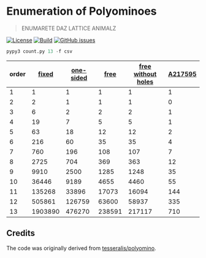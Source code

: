 Enumeration of Polyominoes
==

> ENUMARETE DAZ LATTICE ANIMALZ

[![License](https://img.shields.io/github/license/aureooms-research/polyominoes.svg)](https://raw.githubusercontent.com/aureooms-research/polyominoes/master/LICENSE)
[![Build](https://img.shields.io/travis/aureooms-research/polyominoes/master.svg)](https://travis-ci.org/aureooms-research/polyominoes/branches)
[![GitHub issues](https://img.shields.io/github/issues/aureooms-research/polyominoes.svg)](https://github.com/aureooms-research/polyominoes/issues)

```py
pypy3 count.py 13 -f csv
```

  |                                          order |               [fixed](https://oeis.org/A00168) |          [one-sided](https://oeis.org/A000988) |               [free](https://oeis.org/A000105) | [free without holes](https://oeis.org/A000104) |            [A217595](https://oeis.org/A217595) |
  | ---------------------------------------------- | ---------------------------------------------- | ---------------------------------------------- | ---------------------------------------------- | ---------------------------------------------- | ---------------------------------------------- |
  |                                              1 |                                              1 |                                              1 |                                              1 |                                              1 |                                              1 |
  |                                              2 |                                              2 |                                              1 |                                              1 |                                              1 |                                              0 |
  |                                              3 |                                              6 |                                              2 |                                              2 |                                              2 |                                              1 |
  |                                              4 |                                             19 |                                              7 |                                              5 |                                              5 |                                              1 |
  |                                              5 |                                             63 |                                             18 |                                             12 |                                             12 |                                              2 |
  |                                              6 |                                            216 |                                             60 |                                             35 |                                             35 |                                              4 |
  |                                              7 |                                            760 |                                            196 |                                            108 |                                            107 |                                              7 |
  |                                              8 |                                           2725 |                                            704 |                                            369 |                                            363 |                                             12 |
  |                                              9 |                                           9910 |                                           2500 |                                           1285 |                                           1248 |                                             35 |
  |                                             10 |                                          36446 |                                           9189 |                                           4655 |                                           4460 |                                             55 |
  |                                             11 |                                         135268 |                                          33896 |                                          17073 |                                          16094 |                                            144 |
  |                                             12 |                                         505861 |                                         126759 |                                          63600 |                                          58937 |                                            335 |
  |                                             13 |                                        1903890 |                                         476270 |                                         238591 |                                         217117 |                                            710 |


## Credits

The code was originally derived from
[tesseralis/polyomino](https://github.com/tesseralis/polyomino).
